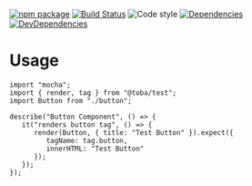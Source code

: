 [![npm package](https://img.shields.io/npm/v/@toba/test.svg)](https://www.npmjs.org/package/@toba/test)
[![Build Status](https://travis-ci.org/toba/test.svg?branch=master)](https://travis-ci.org/toba/test)
![Code style](https://img.shields.io/badge/code_style-prettier-ff69b4.svg)
[![Dependencies](https://img.shields.io/david/toba/test.svg)](https://david-dm.org/toba/test)
[![DevDependencies](https://img.shields.io/david/dev/toba/test.svg)](https://david-dm.org/toba/test#info=devDependencies&view=list)

# Usage

```
import "mocha";
import { render, tag } from "@toba/test";
import Button from "./button";

describe("Button Component", () => {
   it("renders button tag", () => {
      render(Button, { title: "Test Button" }).expect({
         tagName: tag.button,
         innerHTML: "Test Button"
      });
   });
});
```
